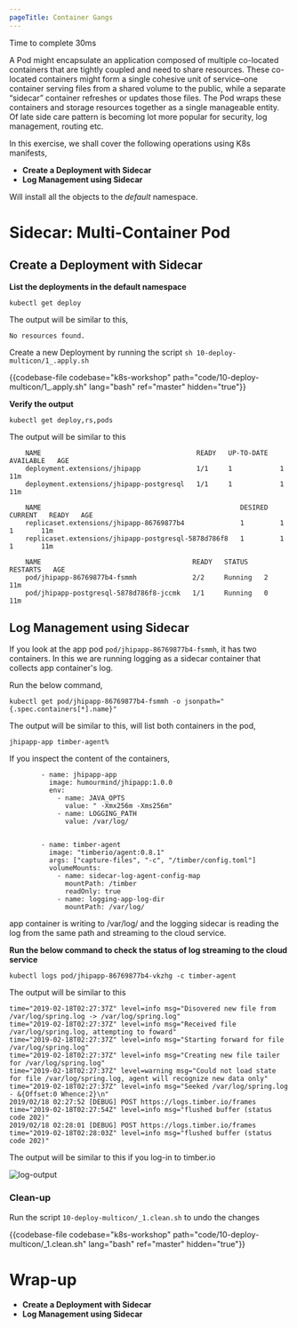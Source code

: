 ```yaml
---
pageTitle: Container Gangs
---
```


<md-icon class="fa fa-clock-o fa-lg" aria-hidden="true"></md-icon> Time to complete 30ms

<i class="fa fa-info-circle fa-lg" aria-hidden="true" style="color:dark-blue"></i>
A Pod might encapsulate an application composed of multiple co-located containers that are tightly coupled and need to share resources. These co-located containers might form a single cohesive unit of service–one container serving files from a shared volume to the public, while a separate “sidecar” container refreshes or updates those files. The Pod wraps these containers and storage resources together as a single manageable entity.
Of late side care pattern is becoming lot more popular for security, log management, routing etc.

In this exercise, we shall cover the following operations using K8s
manifests,

<ul class="fa-ul">
  <li><i class="fa-li fa fa-square"></i><b>Create a Deployment with Sidecar</b></li>
  <li><i class="fa-li fa fa-square"></i><b>Log Management using Sidecar</b></li>
</ul>

<i class="fa fa-info-circle" aria-hidden="true"></i> Will install all the objects to the *default* namespace.

# Sidecar: Multi-Container Pod

## Create a Deployment with Sidecar

**List the deployments in the default namespace**

``` go-cli
kubectl get deploy
```

<i class="fa fa-spinner fa-pulse fa-fw"></i>
The output will be similar to this,

    No resources found.

Create a new Deployment by running the script <i class="fa fa-check-circle" aria-hidden="true" style="color:green"></i> `sh 10-deploy-multicon/1_.apply.sh`

{{codebase-file codebase="k8s-workshop" path="code/10-deploy-multicon/1_.apply.sh" lang="bash" ref="master" hidden="true"}}

**Verify the output**

    kubectl get deploy,rs,pods

<i class="fa fa-spinner fa-pulse fa-fw"></i>
The output will be similar to this

```
    NAME                                       READY   UP-TO-DATE   AVAILABLE   AGE
    deployment.extensions/jhipapp              1/1     1            1           11m
    deployment.extensions/jhipapp-postgresql   1/1     1            1           11m
    
    NAME                                                  DESIRED   CURRENT   READY   AGE
    replicaset.extensions/jhipapp-86769877b4              1         1         1       11m
    replicaset.extensions/jhipapp-postgresql-5878d786f8   1         1         1       11m
    
    NAME                                      READY   STATUS    RESTARTS   AGE
    pod/jhipapp-86769877b4-fsmmh              2/2     Running   2          11m
    pod/jhipapp-postgresql-5878d786f8-jccmk   1/1     Running   0          11m
```    

## Log Management using Sidecar

If you look at the app pod `pod/jhipapp-86769877b4-fsmmh`, it has two containers. In this we are running logging as a sidecar container
that collects app container's log.

Run the below command,

`kubectl get pod/jhipapp-86769877b4-fsmmh -o jsonpath="{.spec.containers[*].name}"`

<i class="fa fa-spinner fa-pulse fa-fw"></i>
The output will be similar to this, will list both containers in the pod,

`jhipapp-app timber-agent%`

If you inspect the content of the containers,

```
        - name: jhipapp-app
          image: humourmind/jhipapp:1.0.0
          env:
            - name: JAVA_OPTS
              value: " -Xmx256m -Xms256m"
            - name: LOGGING_PATH
              value: /var/log/
              

        - name: timber-agent
          image: "timberio/agent:0.8.1"
          args: ["capture-files", "-c", "/timber/config.toml"]
          volumeMounts:
            - name: sidecar-log-agent-config-map
              mountPath: /timber
              readOnly: true
            - name: logging-app-log-dir
              mountPath: /var/log/              
```

app container is writing to /var/log/ and the logging sidecar is reading the log from the same path and streaming to the cloud service.


**Run the below command to check the status of log streaming to the cloud service**

`kubectl logs pod/jhipapp-86769877b4-vkzhg -c timber-agent`

<i class="fa fa-spinner fa-pulse fa-fw"></i>
The output will be similar to this

```
time="2019-02-18T02:27:37Z" level=info msg="Disovered new file from /var/log/spring.log -> /var/log/spring.log"
time="2019-02-18T02:27:37Z" level=info msg="Received file /var/log/spring.log, attempting to foward"
time="2019-02-18T02:27:37Z" level=info msg="Starting forward for file /var/log/spring.log"
time="2019-02-18T02:27:37Z" level=info msg="Creating new file tailer for /var/log/spring.log"
time="2019-02-18T02:27:37Z" level=warning msg="Could not load state for file /var/log/spring.log, agent will recognize new data only"
time="2019-02-18T02:27:37Z" level=info msg="Seeked /var/log/spring.log - &{Offset:0 Whence:2}\n"
2019/02/18 02:27:52 [DEBUG] POST https://logs.timber.io/frames
time="2019-02-18T02:27:54Z" level=info msg="flushed buffer (status code 202)"
2019/02/18 02:28:01 [DEBUG] POST https://logs.timber.io/frames
time="2019-02-18T02:28:03Z" level=info msg="flushed buffer (status code 202)"
```

The output will be similar to this if you log-in to timber.io

![log-output](timber.png)

### Clean-up

Run the script <i class="fa fa-undo" aria-hidden="true" style="color:red"></i> `10-deploy-multicon/_1.clean.sh` to undo the changes

{{codebase-file codebase="k8s-workshop" path="code/10-deploy-multicon/_1.clean.sh" lang="bash" ref="master" hidden="true"}}

# Wrap-up
<ul class="fa-ul">
  <li><i class="fa-li fa fa-check-square"></i><b>Create a Deployment with Sidecar</b></li>
  <li><i class="fa-li fa fa-check-square"></i><b>Log Management using Sidecar</b></li>
</ul>
